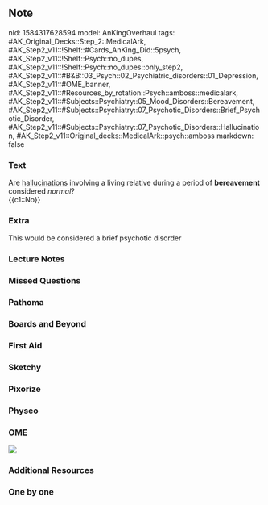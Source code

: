 ## Note
nid: 1584317628594
model: AnKingOverhaul
tags: #AK_Original_Decks::Step_2::MedicalArk, #AK_Step2_v11::!Shelf::#Cards_AnKing_Did::5psych, #AK_Step2_v11::!Shelf::Psych::no_dupes, #AK_Step2_v11::!Shelf::Psych::no_dupes::only_step2, #AK_Step2_v11::#B&B::03_Psych::02_Psychiatric_disorders::01_Depression, #AK_Step2_v11::#OME_banner, #AK_Step2_v11::#Resources_by_rotation::Psych::amboss::medicalark, #AK_Step2_v11::#Subjects::Psychiatry::05_Mood_Disorders::Bereavement, #AK_Step2_v11::#Subjects::Psychiatry::07_Psychotic_Disorders::Brief_Psychotic_Disorder, #AK_Step2_v11::#Subjects::Psychiatry::07_Psychotic_Disorders::Hallucination, #AK_Step2_v11::Original_decks::MedicalArk::psych::amboss
markdown: false

### Text
<div>
  Are <u>hallucinations</u> involving a living relative during a
  period of <b>bereavement</b> considered <i>normal</i>?
</div>
<div>
  {{c1::No}}
</div>

### Extra
This would be considered a brief psychotic disorder

### Lecture Notes


### Missed Questions


### Pathoma


### Boards and Beyond


### First Aid


### Sketchy


### Pixorize


### Physeo


### OME
<div class="ome-widget">
  <a href="https://onlinemeded.org?ref=anki"><img src=
  "_OME_AnkiFlashcards_General_7.png"></a>
</div>

### Additional Resources


### One by one

